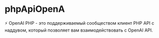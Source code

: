 # phpApiOpenA
⚡️ OpenAI PHP - это поддерживаемый сообществом клиент PHP API с наддувом, который позволяет вам взаимодействовать с OpenAI API.
